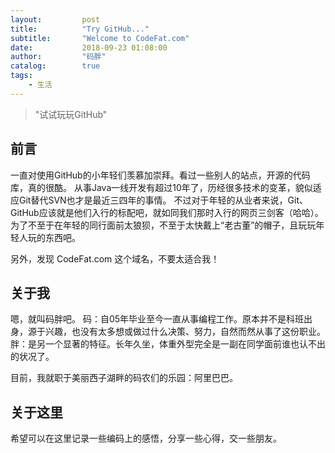 ```yaml
---
layout:			post
title:			"Try GitHub..."
subtitle:		"Welcome to CodeFat.com"
date:			2018-09-23 01:08:00
author:			"码胖"
catalog:		true
tags:
	- 生活
---
```


> "试试玩玩GitHub"

## 前言
一直对使用GitHub的小年轻们羡慕加崇拜。看过一些别人的站点，开源的代码库，真的很酷。
从事Java一线开发有超过10年了，历经很多技术的变革，貌似适应Git替代SVN也才是最近三四年的事情。
不过对于年轻的从业者来说，Git、GitHub应该就是他们入行的标配吧，就如同我们那时入行的网页三剑客（哈哈）。
为了不至于在年轻的同行面前太狼狈，不至于太快戴上“老古董”的帽子，且玩玩年轻人玩的东西吧。

另外，发现 CodeFat.com 这个域名，不要太适合我！

## 关于我
嗯，就叫码胖吧。
码：自05年毕业至今一直从事编程工作。原本并不是科班出身，源于兴趣，也没有太多想或做过什么决策、努力，自然而然从事了这份职业。
胖：是另一个显著的特征。长年久坐，体重外型完全是一副在同学面前谁也认不出的状况了。

目前，我就职于美丽西子湖畔的码农们的乐园：阿里巴巴。

## 关于这里
希望可以在这里记录一些编码上的感悟，分享一些心得，交一些朋友。

